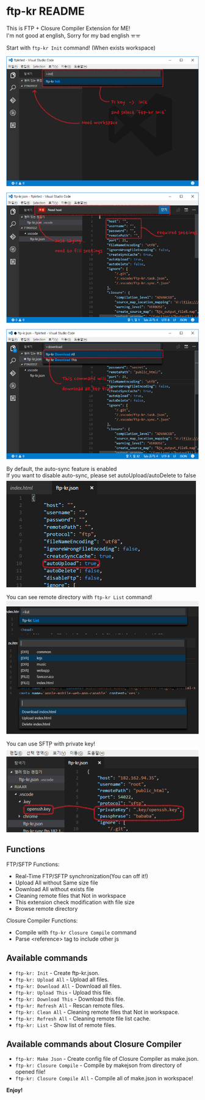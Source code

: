 # ftp-kr README

This is FTP + Closure Compiler Extension for ME!  
I'm not good at english, Sorry for my bad english ㅠㅠ

Start with `ftp-kr Init` command! (When exists workspace)

![init](images/init.png)

![init after](images/init-after.png)

![download all](images/downloadall.png)

By default, the auto-sync feature is enabled  
If you want to disable auto-sync, please set autoUpload/autoDelete to false  
![auto](images/autofeature.png)

You can see remote directory with `ftp-kr List` command!  
![list](images/list.png)

You can use SFTP with private key!
![privatekey](images/privatekey.png)

## Functions
FTP/SFTP Functions:
* Real-Time FTP/SFTP synchronization(You can off it!)
* Upload All without Same size file
* Download All without exists file
* Cleaning remote files that Not in workspace
* This extension check modification with file size
* Browse remote directory

Closure Compiler Functions:
* Compile with `ftp-kr Closure Compile` command
* Parse &lt;reference&gt; tag to include other js

## Available commands
* `ftp-kr: Init` - Create ftp-kr.json.
* `ftp-kr: Upload All` - Upload all files.
* `ftp-kr: Download All` - Download all files.
* `ftp-kr: Upload This` - Upload this file.
* `ftp-kr: Download This` - Download this file.
* `ftp-kr: Refresh All` - Rescan remote files.
* `ftp-kr: Clean All` - Cleaning remote files that Not in workspace.
* `ftp-kr: Refresh All` - Cleaning remote file list cache.
* `ftp-kr: List` - Show list of remote files.

## Available commands about Closure Compiler

* `ftp-kr: Make Json` - Create config file of Closure Compiler as make.json.
* `ftp-kr: Closure Compile` - Compile by makejson from directory of opened file!
* `ftp-kr: Closure Compile All` - Compile all of make.json in workspace!

**Enjoy!**